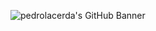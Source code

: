 ![pedrolacerda's GitHub Banner](https://raw.githubusercontent.com/pedrolacerda/pedrolacerda/banner.png)
